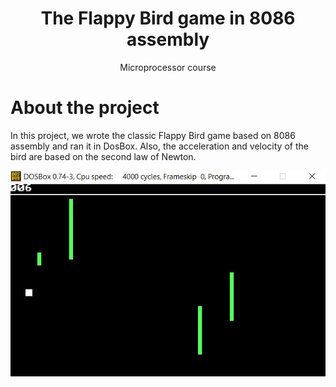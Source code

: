 <p>
<h1 align='center'>
  <b>
    The Flappy Bird game in 8086 assembly
  </b>
</h1>

  <p align='center'>
   Microprocessor course
  </p>

</p>

# About the project
In this project, we wrote the classic Flappy Bird game based on 8086 assembly and ran it in DosBox. Also, the acceleration and velocity of the bird are based on the second law of Newton. 

<p align="center">
    <img width="600" src="https://github.com/RozhanMk/Micro_project/blob/master/images/screen_play.jpg" alt="Material Bread logo">
</p>




 

